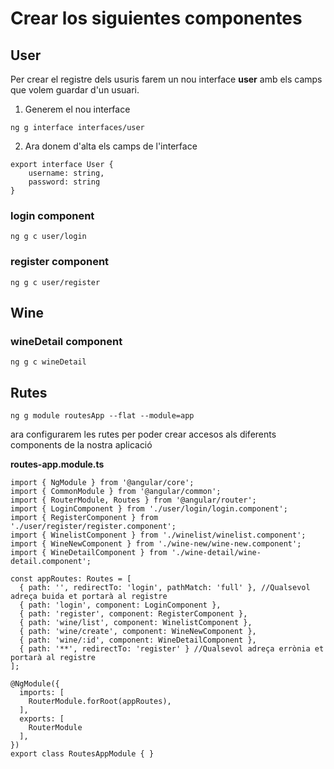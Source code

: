 # Crear los siguientes componentes

## User

Per crear el registre dels usuris farem un nou interface **user** amb els camps que volem guardar d'un usuari.

1. Generem el nou interface

~~~~
ng g interface interfaces/user
~~~~

2. Ara donem d'alta els camps de l'interface

~~~~
export interface User {
    username: string,
    password: string
}
~~~~


### login component

~~~~
ng g c user/login
~~~~

### register component

~~~~
ng g c user/register
~~~~

## Wine 

### wineDetail component

~~~~
ng g c wineDetail
~~~~

## Rutes

~~~~
ng g module routesApp --flat --module=app
~~~~

ara configurarem les rutes per poder crear accesos als diferents components de la nostra aplicació

**routes-app.module.ts**

~~~~
import { NgModule } from '@angular/core';
import { CommonModule } from '@angular/common';
import { RouterModule, Routes } from '@angular/router';
import { LoginComponent } from './user/login/login.component';
import { RegisterComponent } from './user/register/register.component';
import { WinelistComponent } from './winelist/winelist.component';
import { WineNewComponent } from './wine-new/wine-new.component';
import { WineDetailComponent } from './wine-detail/wine-detail.component';

const appRoutes: Routes = [   
  { path: '', redirectTo: 'login', pathMatch: 'full' }, //Qualsevol adreça buida et portarà al registre                    
  { path: 'login', component: LoginComponent },
  { path: 'register', component: RegisterComponent },
  { path: 'wine/list', component: WinelistComponent },
  { path: 'wine/create', component: WineNewComponent },
  { path: 'wine/:id', component: WineDetailComponent },
  { path: '**', redirectTo: 'register' } //Qualsevol adreça errònia et portarà al registre
];

@NgModule({
  imports: [
    RouterModule.forRoot(appRoutes),                 
  ],
  exports: [
    RouterModule                                     
  ],
})
export class RoutesAppModule { }

~~~~

